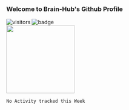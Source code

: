 ### Welcome to Brain-Hub's Github Profile
![visitors](https://visitor-badge.glitch.me/badge?page_id=Brain-Hub.Brain-Hub)
![badge](https://img.shields.io/badge/Firmware-that-f39f37?link=https://github.com/Brain-Hub/Rootero-Firmware&link=https://github.com/Brain-Hub/Rootero-Firmware)
<br>
<img height="180em" src="https://github-readme-stats.vercel.app/api?username=Brain-Hub&show_icons=true&hide_border=true&&count_private=true&include_all_commits=true" />

<!--START_SECTION:waka-->
```text
No Activity tracked this Week
```
<!--END_SECTION:waka-->

<!--
**Brain-Hub/Brain-Hub** is a ✨ _special_ ✨ repository because its `README.md` (this file) appears on your GitHub profile.

Here are some ideas to get you started:

- 🔭 I’m currently working on ...
- 🌱 I’m currently learning ...
- 👯 I’m looking to collaborate on ...
- 🤔 I’m looking for help with ...
- 💬 Ask me about ...
- 📫 How to reach me: ...
- 😄 Pronouns: ...
- ⚡ Fun fact: ...
-->
